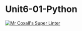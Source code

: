 # Unit6-01-Python
[![Mr Coxall's Super Linter](https://github.com/ICS3U-Programming-VanN/Unit6-01-Python/workflows/Mr%20Coxall's%20Super%20Linter/badge.svg)](https://github.com/ICS3U-Programming-VanN/Unit6-01-Python/actions/)